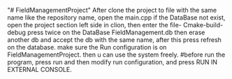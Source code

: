 "# FieldManagementProject" 
After clone the project to file with the same name like the repository name, open the main.cpp
if the DataBase not exist, open the project section left side in clion, then enter the file- Cmake-build-debug
press twice on the DataBase FieldManagement.db
then erase another db and accept the db with the same name, after this press refresh on the database.
make sure the Run configuration is on FieldManagementProject.
then u can use the system freely.
#before run the program, press run and then modify run configuration, and press RUN IN EXTERNAL CONSOLE.
